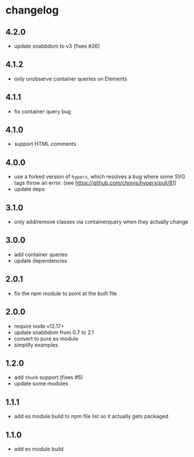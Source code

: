 # changelog

## 4.2.0
* update snabbdom to v3 (fixes #26)


## 4.1.2
* only unobserve container queries on Elements


## 4.1.1
* fix container query bug


## 4.1.0
* support HTML comments


## 4.0.0
* use a forked version of `hyperx`, which resolves a bug where some SVG tags throw an error. (see https://github.com/choojs/hyperx/pull/81)
* update deps


## 3.1.0
* only add/remove classes via containerquery when they actually change


## 3.0.0
* add container queries
* update dependencies


## 2.0.1
* fix the npm module to point at the built file


## 2.0.0
* require node v12.17+
* update snabbdom from 0.7 to 2.1
* convert to pure es module
* simplify examples


## 1.2.0

* add `thunk` support (fixes #5)
* update some modules


## 1.1.1

* add es module build to npm file list so it actually gets packaged


## 1.1.0

* add es module build
